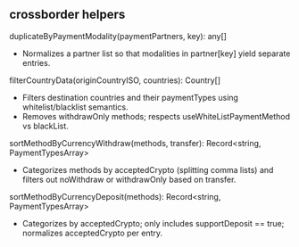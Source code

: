 ## crossborder helpers

duplicateByPaymentModality(paymentPartners, key): any[]
- Normalizes a partner list so that modalities in partner[key] yield separate entries.

filterCountryData(originCountryISO, countries): Country[]
- Filters destination countries and their paymentTypes using whitelist/blacklist semantics.
- Removes withdrawOnly methods; respects useWhiteListPaymentMethod vs blackList.

sortMethodByCurrencyWithdraw(methods, transfer): Record<string, PaymentTypesArray>
- Categorizes methods by acceptedCrypto (splitting comma lists) and filters out noWithdraw or withdrawOnly based on transfer.

sortMethodByCurrencyDeposit(methods): Record<string, PaymentTypesArray>
- Categorizes by acceptedCrypto; only includes supportDeposit == true; normalizes acceptedCrypto per entry.
